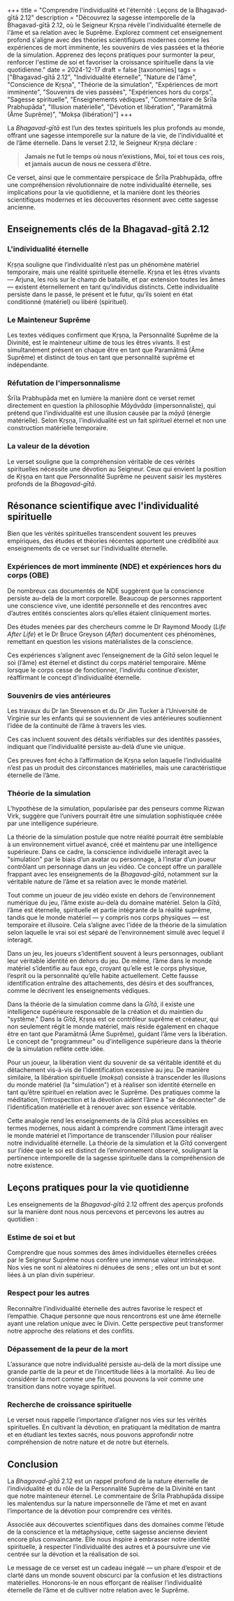 +++
title = "Comprendre l'individualité et l'éternité : Leçons de la Bhagavad-gītā 2.12"
description = "Découvrez la sagesse intemporelle de la Bhagavad-gītā 2.12, où le Seigneur Kṛṣṇa révèle l'individualité éternelle de l'âme et sa relation avec le Suprême. Explorez comment cet enseignement profond s'aligne avec des théories scientifiques modernes comme les expériences de mort imminente, les souvenirs de vies passées et la théorie de la simulation. Apprenez des leçons pratiques pour surmonter la peur, renforcer l'estime de soi et favoriser la croissance spirituelle dans la vie quotidienne."
date = 2024-12-17
draft = false
[taxonomies]
tags = ["Bhagavad-gītā 2.12", "Individualité éternelle", "Nature de l'âme", "Conscience de Kṛṣṇa", "Théorie de la simulation", "Expériences de mort imminente", "Souvenirs de vies passées", "Expériences hors du corps", "Sagesse spirituelle", "Enseignements védiques", "Commentaire de Śrīla Prabhupāda", "Illusion matérielle", "Dévotion et libération", "Paramātmā (Âme Suprême)", "Mokṣa (libération)"]
+++

La *Bhagavad-gītā* est l’un des textes spirituels les plus profonds au monde, offrant une sagesse intemporelle sur la nature de la vie, de l’individualité et de l’âme éternelle. Dans le verset 2.12, le Seigneur Kṛṣṇa déclare :

> **Jamais ne fut le temps où nous n’existions, Moi, toi et tous ces rois, et jamais aucun de nous ne cessera d’être.**

Ce verset, ainsi que le commentaire perspicace de Śrīla Prabhupāda, offre une compréhension révolutionnaire de notre individualité éternelle, ses implications pour la vie quotidienne, et la manière dont les théories scientifiques modernes et les découvertes résonnent avec cette sagesse ancienne.

## Enseignements clés de la Bhagavad-gītā 2.12

### L'individualité éternelle

Kṛṣṇa souligne que l’individualité n’est pas un phénomène matériel temporaire, mais une réalité spirituelle éternelle. Kṛṣṇa et les êtres vivants — Arjuna, les rois sur le champ de bataille, et par extension toutes les âmes — existent éternellement en tant qu’individus distincts. Cette individualité persiste dans le passé, le présent et le futur, qu’ils soient en état conditionné (matériel) ou libéré (spirituel).

### Le Mainteneur Suprême

Les textes védiques confirment que Kṛṣṇa, la Personnalité Suprême de la Divinité, est le mainteneur ultime de tous les êtres vivants. Il est simultanément présent en chaque être en tant que Paramātmā (Âme Suprême) et distinct de tous en tant que personnalité suprême et indépendante.

### Réfutation de l'impersonnalisme

Śrīla Prabhupāda met en lumière la manière dont ce verset remet directement en question la philosophie *Māyāvāda* (impersonnaliste), qui prétend que l’individualité est une illusion causée par la *māyā* (énergie matérielle). Selon Kṛṣṇa, l’individualité est un fait spirituel éternel et non une construction matérielle temporaire.

### La valeur de la dévotion

Le verset souligne que la compréhension véritable de ces vérités spirituelles nécessite une dévotion au Seigneur. Ceux qui envient la position de Kṛṣṇa en tant que Personnalité Suprême ne peuvent saisir les mystères profonds de la *Bhagavad-gītā*.

## Résonance scientifique avec l'individualité spirituelle

Bien que les vérités spirituelles transcendent souvent les preuves empiriques, des études et théories récentes apportent une crédibilité aux enseignements de ce verset sur l’individualité éternelle.

### Expériences de mort imminente (NDE) et expériences hors du corps (OBE)

De nombreux cas documentés de NDE suggèrent que la conscience persiste au-delà de la mort corporelle. Beaucoup de personnes rapportent une conscience vive, une identité personnelle et des rencontres avec d’autres entités conscientes alors qu’elles étaient cliniquement mortes.

Des études menées par des chercheurs comme le Dr Raymond Moody (*Life After Life*) et le Dr Bruce Greyson (*After*) documentent ces phénomènes, remettant en question les visions matérialistes de la conscience.

Ces expériences s’alignent avec l’enseignement de la *Gītā* selon lequel le soi (l’âme) est éternel et distinct du corps matériel temporaire. Même lorsque le corps cesse de fonctionner, l’individu continue d’exister, réaffirmant le concept d’individualité éternelle.

### Souvenirs de vies antérieures

Les travaux du Dr Ian Stevenson et du Dr Jim Tucker à l’Université de Virginie sur les enfants qui se souviennent de vies antérieures soutiennent l’idée de la continuité de l’âme à travers les vies.

Ces cas incluent souvent des détails vérifiables sur des identités passées, indiquant que l’individualité persiste au-delà d’une vie unique.

Ces preuves font écho à l’affirmation de Kṛṣṇa selon laquelle l’individualité n’est pas un produit des circonstances matérielles, mais une caractéristique éternelle de l’âme.

### Théorie de la simulation

L’hypothèse de la simulation, popularisée par des penseurs comme Rizwan Virk, suggère que l’univers pourrait être une simulation sophistiquée créée par une intelligence supérieure.

La théorie de la simulation postule que notre réalité pourrait être semblable à un environnement virtuel avancé, créé et maintenu par une intelligence supérieure. Dans ce cadre, la conscience individuelle interagit avec la "simulation" par le biais d’un avatar ou personnage, à l’instar d’un joueur contrôlant un personnage dans un jeu vidéo. Ce concept offre un parallèle frappant avec les enseignements de la *Bhagavad-gītā*, notamment sur la véritable nature de l’âme et sa relation avec le monde matériel.

Tout comme un joueur de jeu vidéo existe en dehors de l’environnement numérique du jeu, l’âme existe au-delà du domaine matériel. Selon la *Gītā*, l’âme est éternelle, spirituelle et partie intégrante de la réalité suprême, tandis que le monde matériel — y compris nos corps physiques — est temporaire et illusoire. Cela s’aligne avec l’idée de la théorie de la simulation selon laquelle le vrai soi est séparé de l’environnement simulé avec lequel il interagit.

Dans un jeu, les joueurs s’identifient souvent à leurs personnages, oubliant leur véritable identité en dehors du jeu. De même, l’âme dans le monde matériel s’identifie au faux ego, croyant qu’elle est le corps physique, l’esprit ou la personnalité qu’elle habite actuellement. Cette fausse identification entraîne des attachements, des désirs et des souffrances, comme le décrivent les enseignements védiques.

Dans la théorie de la simulation comme dans la *Gītā*, il existe une intelligence supérieure responsable de la création et du maintien du "système." Dans la *Gītā*, Kṛṣṇa est ce contrôleur suprême et créateur, qui non seulement régit le monde matériel, mais réside également en chaque être en tant que Paramātmā (Âme Suprême), guidant l’âme vers la libération. Le concept de "programmeur" ou d’intelligence supérieure dans la théorie de la simulation reflète cette idée.

Pour un joueur, la libération vient du souvenir de sa véritable identité et du détachement vis-à-vis de l’identification excessive au jeu. De manière similaire, la libération spirituelle (*mokṣa*) consiste à transcender les illusions du monde matériel (la "simulation") et à réaliser son identité éternelle en tant qu’être spirituel en relation avec le Suprême. Des pratiques comme la méditation, l’introspection et la dévotion aident l’âme à "se déconnecter" de l’identification matérielle et à renouer avec son essence véritable.

Cette analogie rend les enseignements de la *Gītā* plus accessibles en termes modernes, nous aidant à comprendre comment l’âme interagit avec le monde matériel et l’importance de transcender l’illusion pour réaliser notre individualité éternelle. La théorie de la simulation et la *Gītā* convergent sur l’idée que le soi est distinct de l’environnement observé, soulignant la pertinence intemporelle de la sagesse spirituelle dans la compréhension de notre existence.

## Leçons pratiques pour la vie quotidienne

Les enseignements de la *Bhagavad-gītā* 2.12 offrent des aperçus profonds sur la manière dont nous nous percevons et percevons les autres au quotidien :

### Estime de soi et but

Comprendre que nous sommes des âmes individuelles éternelles créées par le Seigneur Suprême nous confère une immense valeur intrinsèque. Nos vies ne sont ni aléatoires ni dénuées de sens ; elles ont un but et sont liées à un plan divin supérieur.

### Respect pour les autres

Reconnaître l’individualité éternelle des autres favorise le respect et l’empathie. Chaque personne que nous rencontrons est une âme éternelle ayant une relation unique avec le Divin. Cette perspective peut transformer notre approche des relations et des conflits.

### Dépassement de la peur de la mort

L’assurance que notre individualité persiste au-delà de la mort dissipe une grande partie de la peur et de l’incertitude liées à la mortalité. Au lieu de considérer la mort comme une fin, nous pouvons la voir comme une transition dans notre voyage spirituel.

### Recherche de croissance spirituelle

Le verset nous rappelle l’importance d’aligner nos vies sur les vérités spirituelles. En cultivant la dévotion, en pratiquant la méditation de mantra et en étudiant les textes sacrés, nous pouvons approfondir notre compréhension de notre nature et de notre but éternels.

## Conclusion

La *Bhagavad-gītā* 2.12 est un rappel profond de la nature éternelle de l’individualité et du rôle de la Personnalité Suprême de la Divinité en tant que notre mainteneur éternel. Le commentaire de Śrīla Prabhupāda dissipe les malentendus sur la nature impersonnelle de l’âme et met en avant l’importance de la dévotion pour comprendre ces vérités.

Associée aux découvertes scientifiques dans des domaines comme l’étude de la conscience et la métaphysique, cette sagesse ancienne devient encore plus convaincante. Elle nous inspire à embrasser notre identité spirituelle, à respecter l’individualité des autres et à poursuivre une vie centrée sur la dévotion et la réalisation de soi.

Le message de ce verset est un cadeau inégalé — un phare d’espoir et de clarté dans un monde souvent obscurci par la confusion et les distractions matérielles. Honorons-le en nous efforçant de réaliser l’individualité éternelle de l’âme et de cultiver notre relation avec le Suprême.
